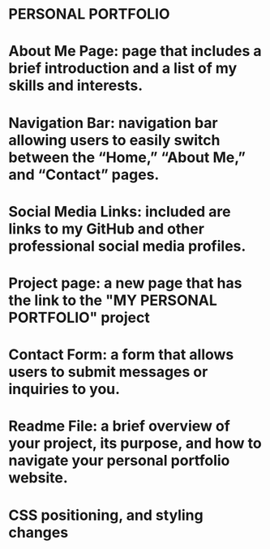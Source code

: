 # PERSONAL PORTFOLIO
# About Me Page: page that includes a brief introduction and a list of my skills and interests.

# Navigation Bar: navigation bar allowing users to easily switch between the “Home,” “About Me,” and “Contact” pages.

# Social Media Links: included are links to my GitHub and other professional social media profiles.

# Project page: a new page that has the link to the "MY PERSONAL PORTFOLIO" project

# Contact Form: a form that allows users to submit messages or inquiries to you.

# Readme File: a brief overview of your project, its purpose, and how to navigate your personal portfolio website.

# CSS positioning, and styling changes 
